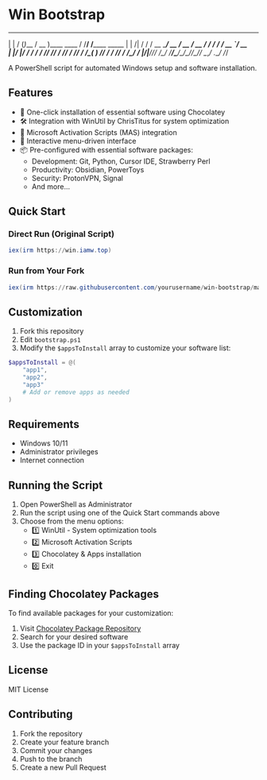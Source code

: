 # Win Bootstrap
 _       ___             ____              __       __                 
| |     / (_)___        / __ )____  ____  / /______/ /__________ _____ 
| | /| / / / __ \______/ __  / __ \/ __ \/ __/ ___/ __/ ___/ __ `/ __ \
| |/ |/ / / / / /_____/ /_/ / /_/ / /_/ / /_(__  ) /_/ /  / /_/ / /_/ /
|__/|__/_/_/ /_/     /_____/\____/\____/\__/____/\__/_/   \__,_/ .___/ 
                                                              /_/      

A PowerShell script for automated Windows setup and software installation.

## Features

- 🚀 One-click installation of essential software using Chocolatey
- 🛠️ Integration with WinUtil by ChrisTitus for system optimization
- 📑 Microsoft Activation Scripts (MAS) integration
- 🎨 Interactive menu-driven interface
- 📦 Pre-configured with essential software packages:
  - Development: Git, Python, Cursor IDE, Strawberry Perl
  - Productivity: Obsidian, PowerToys
  - Security: ProtonVPN, Signal
  - And more...

## Quick Start

### Direct Run (Original Script)
```powershell
iex(irm https://win.iamw.top)
```

### Run from Your Fork
```powershell
iex(irm https://raw.githubusercontent.com/yourusername/win-bootstrap/main/bootstrap.ps1)
```

## Customization

1. Fork this repository
2. Edit `bootstrap.ps1`
3. Modify the `$appsToInstall` array to customize your software list:
```powershell
$appsToInstall = @(
    "app1",
    "app2",
    "app3"
    # Add or remove apps as needed
)
```

## Requirements

- Windows 10/11
- Administrator privileges
- Internet connection

## Running the Script

1. Open PowerShell as Administrator
2. Run the script using one of the Quick Start commands above
3. Choose from the menu options:
   - 1️⃣ WinUtil - System optimization tools
   - 2️⃣ Microsoft Activation Scripts
   - 3️⃣ Chocolatey & Apps installation
   - 0️⃣ Exit

## Finding Chocolatey Packages

To find available packages for your customization:
1. Visit [Chocolatey Package Repository](https://community.chocolatey.org/packages)
2. Search for your desired software
3. Use the package ID in your `$appsToInstall` array

## License

MIT License

## Contributing

1. Fork the repository
2. Create your feature branch
3. Commit your changes
4. Push to the branch
5. Create a new Pull Request 